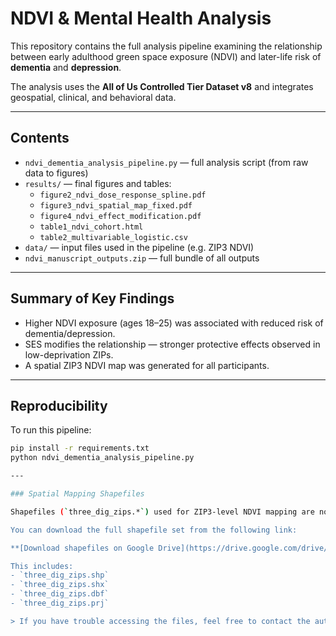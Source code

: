 # NDVI & Mental Health Analysis

This repository contains the full analysis pipeline examining the relationship between early adulthood green space exposure (NDVI) and later-life risk of **dementia** and **depression**.

The analysis uses the **All of Us Controlled Tier Dataset v8** and integrates geospatial, clinical, and behavioral data.

---

## Contents

- `ndvi_dementia_analysis_pipeline.py` — full analysis script (from raw data to figures)
- `results/` — final figures and tables:
  - `figure2_ndvi_dose_response_spline.pdf`
  - `figure3_ndvi_spatial_map_fixed.pdf`
  - `figure4_ndvi_effect_modification.pdf`
  - `table1_ndvi_cohort.html`
  - `table2_multivariable_logistic.csv`
- `data/` — input files used in the pipeline (e.g. ZIP3 NDVI)
- `ndvi_manuscript_outputs.zip` — full bundle of all outputs

---

## Summary of Key Findings

- Higher NDVI exposure (ages 18–25) was associated with reduced risk of dementia/depression.
- SES modifies the relationship — stronger protective effects observed in low-deprivation ZIPs.
- A spatial ZIP3 NDVI map was generated for all participants.

---

## Reproducibility

To run this pipeline:

```bash
pip install -r requirements.txt
python ndvi_dementia_analysis_pipeline.py

---

### Spatial Mapping Shapefiles

Shapefiles (`three_dig_zips.*`) used for ZIP3-level NDVI mapping are not included in this repository due to size and GitHub's limitations on binary file handling.

You can download the full shapefile set from the following link:

**[Download shapefiles on Google Drive](https://drive.google.com/drive/folders/19BiQDEKbYPkRJN8mHImNF3-x7sN7PvQ3?usp=drive_link)**

This includes:
- `three_dig_zips.shp`
- `three_dig_zips.shx`
- `three_dig_zips.dbf`
- `three_dig_zips.prj`

> If you have trouble accessing the files, feel free to contact the author.
